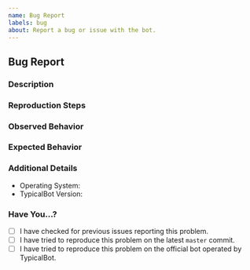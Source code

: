 ```yaml
---
name: Bug Report
labels: bug
about: Report a bug or issue with the bot.
---
```


## Bug Report

### Description

<!-- Briefly describe the problem. -->

### Reproduction Steps

<!-- Describe the exact steps that reproduce the problem in as many details as possible. Explain how you did each step. -->

### Observed Behavior

<!-- Describe the behavior you observed after following the steps and point out exactly what the problem is with that behavior. -->

### Expected Behavior

<!-- Explain what behavior you expected. -->

### Additional Details

- Operating System: 
- TypicalBot Version: 

<!-- Provide any additional details about the problem that you think might help resolve the issue (examples, screenshots, etc.). -->

### Have You...?
- [ ] I have checked for previous issues reporting this problem.
- [ ] I have tried to reproduce this problem on the latest `master` commit.
- [ ] I have tried to reproduce this problem on the official bot operated by TypicalBot.
